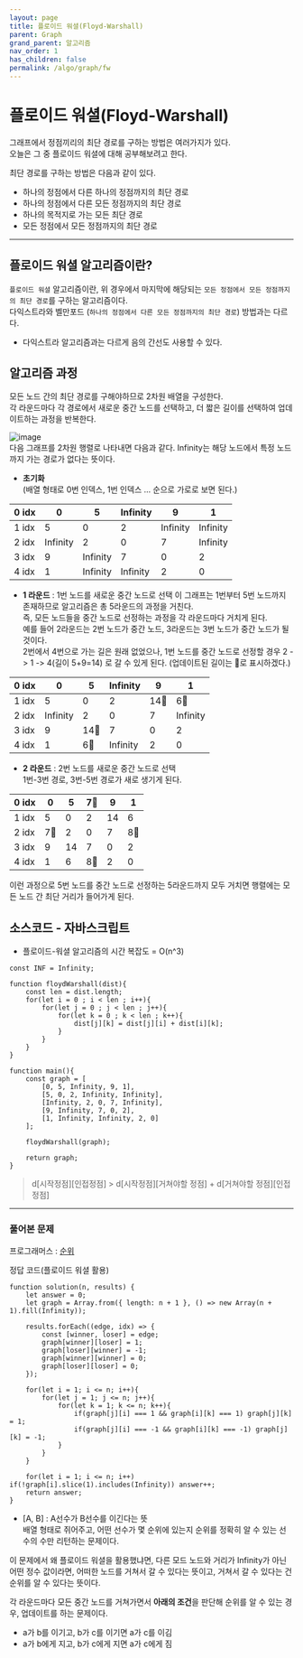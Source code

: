 ```yaml
---
layout: page
title: 플로이드 워셜(Floyd-Warshall)
parent: Graph
grand_parent: 알고리즘
nav_order: 1
has_children: false
permalink: /algo/graph/fw
---
```


# 플로이드 워셜(Floyd-Warshall)

그래프에서 정점끼리의 최단 경로를 구하는 방법은 여러가지가 있다.  
오늘은 그 중 플로이드 워셜에 대해 공부해보려고 한다.

최단 경로를 구하는 방법은 다음과 같이 있다.
- 하나의 정점에서 다른 하나의 정점까지의 최단 경로
- 하나의 정점에서 다른 모든 정점까지의 최단 경로
- 하나의 목적지로 가는 모든 최단 경로
- 모든 정점에서 모든 정점까지의 최단 경로

---

## 플로이드 워셜 알고리즘이란?
`플로이드 워셜` 알고리즘이란, 위 경우에서 마지막에 해당되는 `모든 정점에서 모든 정점까지의 최단 경로`를 구하는 알고리즘이다.  
다익스트라와 벨만포드 (`하나의 정점에서 다른 모든 정점까지의 최단 경로`) 방법과는 다르다.  
- 다익스트라 알고리즘과는 다르게 음의 간선도 사용할 수 있다.

## 알고리즘 과정

모든 노드 간의 최단 경로를 구해야하므로 2차원 배열을 구성한다.  
각 라운드마다 각 경로에서 새로운 중간 노드를 선택하고, 더 짧은 길이를 선택하여 업데이트하는 과정을 반복한다.  

![image](https://user-images.githubusercontent.com/63364990/151660521-5f70bc8c-c86a-4956-949c-02b49184593a.png)  
다음 그래프를 2차원 행렬로 나타내면 다음과 같다. Infinity는 해당 노드에서 특정 노드까지 가는 경로가 없다는 뜻이다.  

- **초기화**  
(배열 형태로 0번 인덱스, 1번 인덱스 ... 순으로 가로로 보면 된다.)

| 0 idx | 0 | 5 | Infinity | 9 | 1 |
| --- | --- | --- | --- | --- | --- |
| 1 idx | 5 | 0 | 2 | Infinity | Infinity |
| 2 idx | Infinity | 2 | 0 | 7 | Infinity |
| 3 idx | 9 | Infinity | 7 | 0 | 2 |
| 4 idx | 1 | Infinity | Infinity | 2 | 0 |  


- **1 라운드** : 1번 노드를 새로운 중간 노드로 선택
이 그래프는 1번부터 5번 노드까지 존재하므로 알고리즘은 총 5라운드의 과정을 거친다.  
즉, 모든 노드들을 중간 노드로 선정하는 과정을 각 라운드마다 거치게 된다.  
예를 들어 2라운드는 2번 노드가 중간 노드, 3라운드는 3번 노드가 중간 노드가 될 것이다.  
2번에서 4번으로 가는 길은 원래 없었으나, 1번 노드를 중간 노드로 선정할 경우 2 -> 1 -> 4(길이 5+9=14) 로 갈 수 있게 된다. (업데이트된 길이는 📍로 표시하겠다.)  


| 0 idx | 0 | 5 | Infinity | 9 | 1 |
| --- | --- | --- | --- | --- | --- |
| 1 idx | 5 | 0 | 2 | 14📍 | 6📍 |
| 2 idx | Infinity | 2 | 0 | 7 | Infinity |
| 3 idx | 9 | 14📍 | 7 | 0 | 2 |
| 4 idx | 1 | 6📍 | Infinity | 2 | 0 |

- **2 라운드** : 2번 노드를 새로운 중간 노드로 선택  
1번-3번 경로, 3번-5번 경로가 새로 생기게 된다.

| 0 idx | 0 | 5 | 7📍 | 9 | 1 |
| --- | --- | --- | --- | --- | --- |
| 1 idx | 5 | 0 | 2 | 14 | 6 |
| 2 idx | 7📍 | 2 | 0 | 7 | 8📍 |
| 3 idx | 9 | 14 | 7 | 0 | 2 |
| 4 idx | 1 | 6 | 8📍 | 2 | 0 |

이런 과정으로 5번 노드를 중간 노드로 선정하는 5라운드까지 모두 거치면 행렬에는 모든 노드 간 최단 거리가 들어가게 된다.

## 소스코드 - 자바스크립트
- 플로이드-워셜 알고리즘의 시간 복잡도 = O(n^3)

```
const INF = Infinity;  

function floydWarshall(dist){
    const len = dist.length;
    for(let i = 0 ; i < len ; i++){
        for(let j = 0 ; j < len ; j++){
            for(let k = 0 ; k < len ; k++){
                dist[j][k] = dist[j][i] + dist[i][k];
            }
        }
    }
}  

function main(){
    const graph = [
        [0, 5, Infinity, 9, 1],
        [5, 0, 2, Infinity, Infinity],
        [Infinity, 2, 0, 7, Infinity],
        [9, Infinity, 7, 0, 2],
        [1, Infinity, Infinity, 2, 0]
    ];  

    floydWarshall(graph);  

    return graph;
}
```  

> d[시작정점][인접정점] > d[시작정점][거쳐야할 정점] + d[거쳐야할 정점][인접정점]

---

### 풀어본 문제
프로그래머스 : [순위](https://programmers.co.kr/learn/courses/30/lessons/49191)

정답 코드(플로이드 워셜 활용)
```
function solution(n, results) {
    let answer = 0;
    let graph = Array.from({ length: n + 1 }, () => new Array(n + 1).fill(Infinity));

    results.forEach((edge, idx) => {
        const [winner, loser] = edge;
        graph[winner][loser] = 1;
        graph[loser][winner] = -1;
        graph[winner][winner] = 0;
        graph[loser][loser] = 0;
    });
    
    for(let i = 1; i <= n; i++){
        for(let j = 1; j <= n; j++){
            for(let k = 1; k <= n; k++){
                if(graph[j][i] === 1 && graph[i][k] === 1) graph[j][k] = 1;
                if(graph[j][i] === -1 && graph[i][k] === -1) graph[j][k] = -1;
            }
        }
    }
    
    for(let i = 1; i <= n; i++) if(!graph[i].slice(1).includes(Infinity)) answer++;
    return answer;
}
```

- [A, B] : A선수가 B선수를 이긴다는 뜻  
배열 형태로 쥐어주고, 어떤 선수가 몇 순위에 있는지 순위를 정확히 알 수 있는 선수의 수만 리턴하는 문제이다.  

이 문제에서 왜 플로이드 워셜을 활용했냐면, 다른 모드 노드와 거리가 Infinity가 아닌 어떤 정수 값이라면, 어떠한 노드를 거쳐서 갈 수 있다는 뜻이고, 거쳐서 갈 수 있다는 건 순위를 알 수 있다는 뜻이다.  

각 라운드마다 모든 중간 노드를 거쳐가면서 **아래의 조건**을 판단해 순위를 알 수 있는 경우, 업데이트를 하는 문제이다.  
- a가 b를 이기고, b가 c를 이기면 a가 c를 이김
- a가 b에게 지고, b가 c에게 지면 a가 c에게 짐
